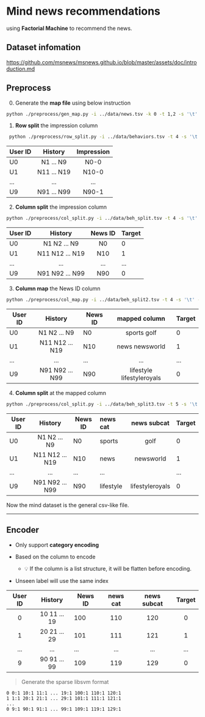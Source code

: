 # Mind news recommendations

using **Factorial Machine** to recommend the news.

## Dataset infomation 
https://github.com/msnews/msnews.github.io/blob/master/assets/doc/introduction.md

## Preprocess

0. Generate the **map file** using below instruction

``` bash
python ./preprocess/gen_map.py -i ../data/news.tsv -k 0 -t 1,2 -s '\t' -o ./map.json
```

1. **Row split** the impression column 

```bash
 python ./preprocess/row_split.py -i ../data/behaviors.tsv -t 4 -s '\t' -d ' ' -o ../data/beh_split.tsv
```

| User ID |   History   | Impression |
| ------- |:-----------:|:----------:|
| U0      |  N1 ... N9  |    N0-0    |
| U1      | N11 ... N19 |   N10-0    |
| ...     |     ...     |    ...     |
| U9      | N91 ... N99 |   N90-1    |



2. **Column split** the impression column

```bash
python ./preprocess/col_split.py -i ../data/beh_split.tsv -t 4 -s '\t' -d '-' -o ../data/beh_split2.tsv
```

| User ID |      History       | News ID | Target |
| ------- |:------------------:|:-------:| ------ |
| U0      |  N1  N2  ...  N9   |   N0    | 0      |
| U1      | N11  N12  ...  N19 |   N10   | 1      |
| ...     |        ...         |   ...   | ...    |
| U9      | N91  N92  ...  N99 |   N90   | 0      |




3. **Column map** the News ID column 

```bash
python ./preprocess/col_map.py -i ../data/beh_split2.tsv -t 4 -s '\t' -m ./map.json -o ../data/beh_split3.tsv
```


| User ID |      History       | News ID |       mapped column        | Target |
| ------- |:------------------:| ------- |:--------------------------:| ------ |
| U0      |  N1  N2  ...  N9   | N0      |        sports golf         | 0      |
| U1      | N11  N12  ...  N19 | N10     |      news  newsworld       | 1      |
| ...     |        ...         | ...     |            ...             | ...    |
| U9      | N91  N92  ...  N99 | N90     | lifestyle  lifestyleroyals | 0      |


4. **Column split** at the mapped column

```bash
python ./preprocess/col_split.py -i ../data/beh_split3.tsv -t 5 -s '\t' -d ' ' -o ../data/beh_split4.tsv
```


| User ID |      History       | News ID | news cat  |   news subcat   | Target |
| ------- |:------------------:| ------- |:--------- |:---------------:| ------ |
| U0      |  N1  N2  ...  N9   | N0      | sports    |      golf       | 0      |
| U1      | N11  N12  ...  N19 | N10     | news      |    newsworld    | 1      |
| ...     |        ...         | ...     | ...       |                 | ...    |
| U9      | N91  N92  ...  N99 | N90     | lifestyle | lifestyleroyals | 0      |





Now the mind dataset is the general csv-like file.

---

## Encoder

* Only support **category encoding**

* Based on the column to encode
    * :bulb: If the column is a list structure, it will be flatten before encoding.

* Unseen label will use the same index



| User ID |     History     | News ID | news cat | news subcat | Target |
|:-------:|:---------------:| ------- |:--------:|:-----------:|:------:|
|    0    | 10  11  ...  19 | 100     |   110    |     120     |   0    |
|    1    | 20  21  ...  29 | 101     |   111    |     121     |   1    |
|   ...   |       ...       | ...     |   ...    |     ...     |  ...   |
|    9    | 90  91  ...  99 | 109     |   119    |     129     |   0    |


> Generate the sparse libsvm format

```
0 0:1 10:1 11:1 ... 19:1 100:1 110:1 120:1
1 1:1 20:1 21:1 ... 29:1 101:1 111:1 121:1
...
0 9:1 90:1 91:1 ... 99:1 109:1 119:1 129:1

```
